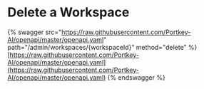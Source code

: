 # Delete a Workspace

{% swagger src="https://raw.githubusercontent.com/Portkey-AI/openapi/master/openapi.yaml" path="/admin/workspaces/{workspaceId}" method="delete" %}
[https://raw.githubusercontent.com/Portkey-AI/openapi/master/openapi.yaml](https://raw.githubusercontent.com/Portkey-AI/openapi/master/openapi.yaml)
{% endswagger %}

